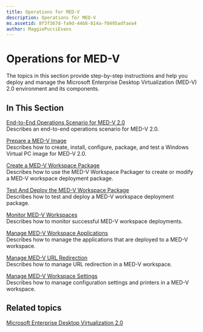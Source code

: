 ```yaml
---
title: Operations for MED-V
description: Operations for MED-V
ms.assetid: 8f3f367d-fa9d-4468-814a-f0495adfaea4
author: MaggiePucciEvans
---
```


# Operations for MED-V


The topics in this section provide step-by-step instructions and help you deploy and manage the Microsoft Enterprise Desktop Virtualization (MED-V) 2.0 environment and its components.

## In This Section


<a href="" id="end-to-end-operations-scenario-for-med-v-2-0"></a>[End-to-End Operations Scenario for MED-V 2.0](end-to-end-operations-scenario-for-med-v-20.md)  
Describes an end-to-end operations scenario for MED-V 2.0.

<a href="" id="prepare-a-med-v-image"></a>[Prepare a MED-V Image](prepare-a-med-v-image.md)  
Describes how to create, install, configure, package, and test a Windows Virtual PC image for MED-V 2.0.

<a href="" id="create-a-med-v-workspace-package"></a>[Create a MED-V Workspace Package](create-a-med-v-workspace-package.md)  
Describes how to use the MED-V Workspace Packager to create or modify a MED-V workspace deployment package.

<a href="" id="test-and-deploy-the-med-v-workspace-package"></a>[Test And Deploy the MED-V Workspace Package](test-and-deploy-the-med-v-workspace-package.md)  
Describes how to test and deploy a MED-V workspace deployment package.

<a href="" id="monitor-med-v-workspaces"></a>[Monitor MED-V Workspaces](monitor-med-v-workspaces.md)  
Describes how to monitor successful MED-V workspace deployments.

<a href="" id="manage-med-v-workspace-applications"></a>[Manage MED-V Workspace Applications](manage-med-v-workspace-applications.md)  
Describes how to manage the applications that are deployed to a MED-V workspace.

<a href="" id="manage-med-v-url-redirection"></a>[Manage MED-V URL Redirection](manage-med-v-url-redirection.md)  
Describes how to manage URL redirection in a MED-V workspace.

<a href="" id="manage-med-v-workspace-settings"></a>[Manage MED-V Workspace Settings](manage-med-v-workspace-settings.md)  
Describes how to manage configuration settings and printers in a MED-V workspace.

## Related topics


[Microsoft Enterprise Desktop Virtualization 2.0](microsoft-enterprise-desktop-virtualization-20.md)

 

 





